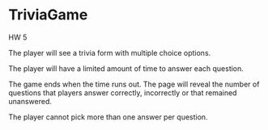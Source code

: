 # TriviaGame
HW 5

The player will see a trivia form with multiple choice options.

The player will have a limited amount of time to answer each question.

The game ends when the time runs out. 
The page will reveal the number of questions that players answer correctly, incorrectly or that remained unanswered.

The player cannot pick more than one answer per question.

